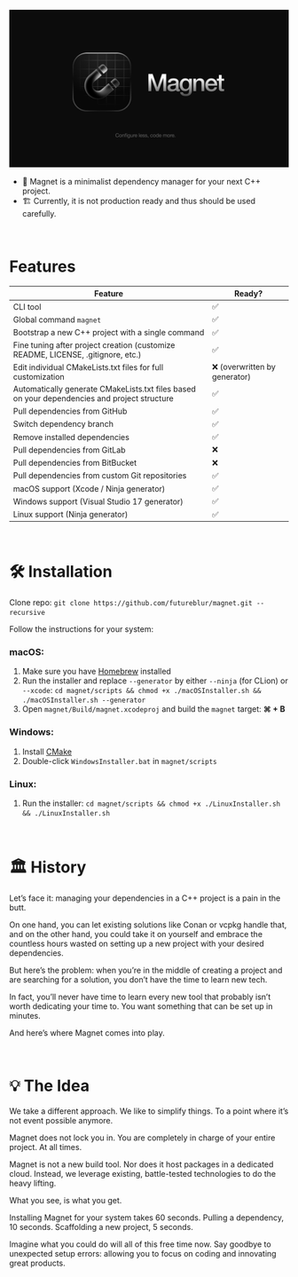 ![Magnet](assets/banner.png)

- 🧲 Magnet is a minimalist dependency manager for your next C++ project.
- 🏗 Currently, it is not production ready and thus should be used carefully.️

<br>

# Features

| Feature                                                                                      | Ready?                       |
|----------------------------------------------------------------------------------------------|------------------------------|
| CLI tool                                                                                     | ✅                            |
| Global command `magnet`                                                                      | ✅                            |
| Bootstrap a new C++ project with a single command                                            | ✅                            |
| Fine tuning after project creation (customize README, LICENSE, .gitignore, etc.)             | ✅                            |
| Edit individual CMakeLists.txt files for full customization                                  | ❌ (overwritten by generator) |
| Automatically generate CMakeLists.txt files based on your dependencies and project structure | ✅                            |
| Pull dependencies from GitHub                                                                | ✅                            |
| Switch dependency branch                                                                     | ✅                            |
| Remove installed dependencies                                                                | ✅                            |
| Pull dependencies from GitLab                                                                | ❌                            |
| Pull dependencies from BitBucket                                                             | ❌                            |
| Pull dependencies from custom Git repositories                                               | ✅                            |
| macOS support (Xcode / Ninja generator)                                                      | ✅                            |
| Windows support (Visual Studio 17 generator)                                                 | ✅                            |
| Linux support (Ninja generator)                                                              | ✅                            |

<br>

# 🛠️ Installation

Clone repo: `git clone https://github.com/futureblur/magnet.git --recursive`

Follow the instructions for your system:

### macOS:

1. Make sure you have [Homebrew](https://brew.sh/) installed
2. Run the installer and replace `--generator` by either `--ninja` (for CLion) or `--xcode`: `cd magnet/scripts && chmod +x ./macOSInstaller.sh && ./macOSInstaller.sh --generator`
3. Open `magnet/Build/magnet.xcodeproj` and build the `magnet` target: **⌘ + B**

### Windows:

1. Install [CMake](https://cmake.org/download/)
2. Double-click `WindowsInstaller.bat` in `magnet/scripts`

### Linux:

1. Run the installer: `cd magnet/scripts && chmod +x ./LinuxInstaller.sh && ./LinuxInstaller.sh`

<br>

# 🏛️ History

Let’s face it: managing your dependencies in a C++ project is a pain in the butt.

On one hand, you can let existing solutions like Conan or vcpkg handle that, and on the other hand, you could take it on
yourself and embrace the countless hours wasted on setting up a new project with your desired dependencies.

But here’s the problem: when you’re in the middle of creating a project and are searching for a solution, you don’t have
the time to learn new tech.

In fact, you’ll never have time to learn every new tool that probably isn’t worth dedicating your time to. You want
something that can be set up in minutes.

And here’s where Magnet comes into play.

<br>

# 💡 The Idea

We take a different approach. We like to simplify things. To a point where it’s not event possible anymore.

Magnet does not lock you in. You are completely in charge of your entire project. At all times.

Magnet is not a new build tool. Nor does it host packages in a dedicated cloud. Instead, we leverage existing,
battle-tested technologies to do the heavy lifting.

What you see, is what you get.

Installing Magnet for your system takes 60 seconds.
Pulling a dependency, 10 seconds.
Scaffolding a new project, 5 seconds.

Imagine what you could do will all of this free time now.
Say goodbye to unexpected setup errors: allowing you to focus on coding and innovating great products.
